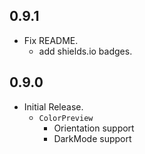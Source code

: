 ## 0.9.1
- Fix README.
  - add shields.io badges.

## 0.9.0
- Initial Release.
  - `ColorPreview`
    - Orientation support
    - DarkMode support